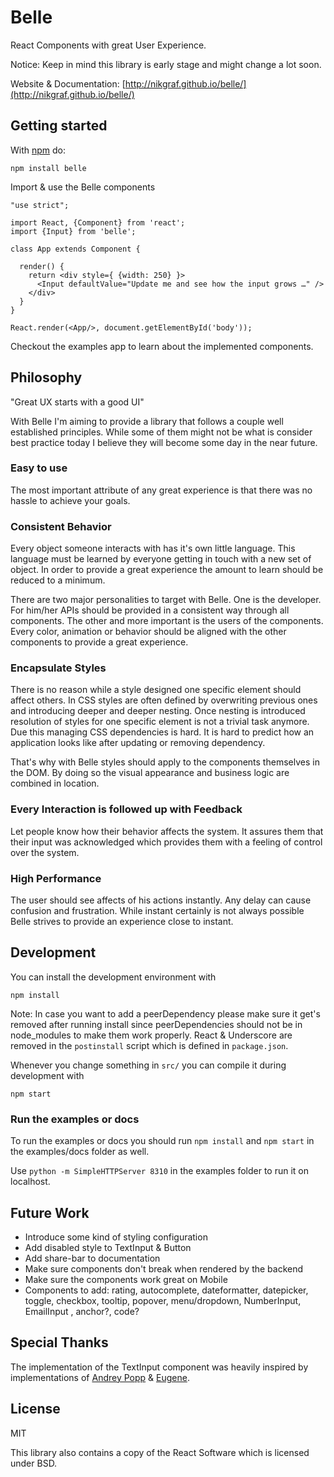 # Belle

React Components with great User Experience.

Notice: Keep in mind this library is early stage and might change a lot soon.

Website & Documentation: [http://nikgraf.github.io/belle/](http://nikgraf.github.io/belle/)

## Getting started

With [npm](http://npmjs.org) do:

```
npm install belle
```

Import & use the Belle components

```
"use strict";

import React, {Component} from 'react';
import {Input} from 'belle';

class App extends Component {

  render() {
    return <div style={ {width: 250} }>
      <Input defaultValue="Update me and see how the input grows …" />
    </div>
  }
}

React.render(<App/>, document.getElementById('body'));
```

Checkout the examples app to learn about the implemented components.

## Philosophy

"Great UX starts with a good UI"

With Belle I'm aiming to provide a library that follows a couple well established
principles. While some of them might not be what is consider best practice today
I believe they will become some day in the near future.

### Easy to use

The most important attribute of any great experience is that there was no hassle to achieve
your goals.

### Consistent Behavior

Every object someone interacts with has it's own little language. This language
must be learned by everyone getting in touch with a new set of object. In order
to provide a great experience the amount to learn should be reduced to a minimum.

There are two major personalities to target with Belle. One is the developer.
For him/her APIs should be provided in a consistent way through all components.
The other and more important is the users of the components. Every color,
animation or behavior should be aligned with the other components to provide
a great experience.

### Encapsulate Styles

There is no reason while a style designed one specific element should affect
others. In CSS styles are often defined by overwriting previous ones and introducing
deeper and deeper nesting. Once nesting is introduced resolution of styles for one
specific element is not a trivial task anymore. Due this managing CSS dependencies
is hard. It is hard to predict how an application looks like after updating or
removing dependency.

That's why with Belle styles should apply to the components themselves in the DOM.
By doing so the visual appearance and business logic are combined in location.

### Every Interaction is followed up with Feedback

Let people know how their behavior affects the system. It assures them that
their input was acknowledged which provides them with a feeling of control over
the system.

### High Performance

The user should see affects of his actions instantly. Any delay can cause confusion
and frustration. While instant certainly is not always possible Belle strives to
provide an experience close to instant.

## Development

You can install the development environment with

```
npm install
```

Note: In case you want to add a peerDependency please make sure it get's removed
after running install since peerDependencies should not be in node_modules to
make them work properly. React & Underscore are removed in the `postinstall`
script which is defined in `package.json`.

Whenever you change something in `src/` you can compile it during development with

```
npm start
```

### Run the examples or docs

To run the examples or docs you should run `npm install` and `npm start` in the examples/docs folder as well.

Use `python -m SimpleHTTPServer 8310` in the examples folder to run it on localhost.

## Future Work

- Introduce some kind of styling configuration
- Add disabled style to TextInput & Button
- Add share-bar to documentation
- Make sure components don't break when rendered by the backend
- Make sure the components work great on Mobile
- Components to add: rating, autocomplete, dateformatter, datepicker, toggle, checkbox, tooltip, popover, menu/dropdown, NumberInput, EmailInput , anchor?, code?

## Special Thanks

The implementation of the TextInput component was heavily inspired by implementations of [Andrey Popp](https://github.com/andreypopp) & [Eugene](https://github.com/eugene1g).

## License

MIT

This library also contains a copy of the React Software which is licensed under BSD.
